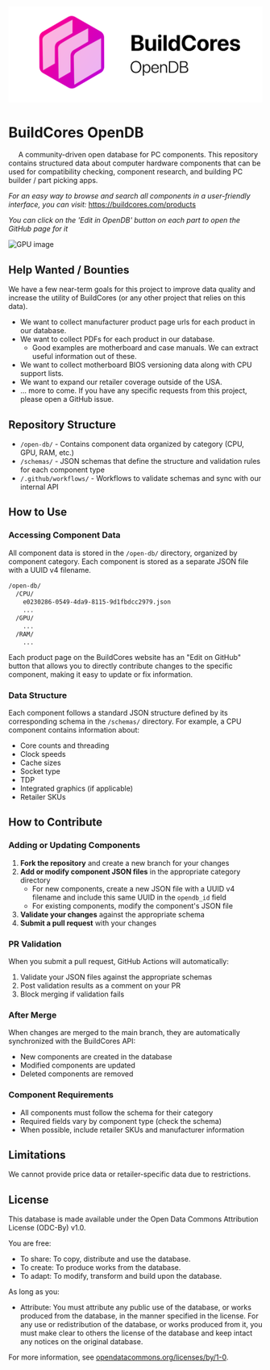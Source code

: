 ![BuildCores Logo](assets/opendb.png)

# BuildCores OpenDB
    
A community-driven open database for PC components. This repository contains structured data about computer hardware components that can be used for compatibility checking, component research, and building PC builder / part picking apps.

*For an easy way to browse and search all components in a user-friendly interface, you can visit:*
https://buildcores.com/products

*You can click on the 'Edit in OpenDB' button on each part to open the GitHub page for it*

![GPU image](assets/gpu.png)

## Help Wanted / Bounties

We have a few near-term goals for this project to improve data quality and increase the utility of BuildCores (or any other project that relies on this data). 

- We want to collect manufacturer product page urls for each product in our database.
- We want to collect PDFs for each product in our database.
  - Good examples are motherboard and case manuals. We can extract useful information out of these.
- We want to collect motherboard BIOS versioning data along with CPU support lists.
- We want to expand our retailer coverage outside of the USA.
- ... more to come. If you have any specific requests from this project, please open a GitHub issue. 
 

## Repository Structure

- `/open-db/` - Contains component data organized by category (CPU, GPU, RAM, etc.)
- `/schemas/` - JSON schemas that define the structure and validation rules for each component type
- `/.github/workflows/` - Workflows to validate schemas and sync with our internal API

## How to Use

### Accessing Component Data

All component data is stored in the `/open-db/` directory, organized by component category. Each component is stored as a separate JSON file with a UUID v4 filename.

```
/open-db/
  /CPU/
    e0230286-0549-4da9-8115-9d1fbdcc2979.json
    ...
  /GPU/
    ...
  /RAM/
    ...
```

Each product page on the BuildCores website has an "Edit on GitHub" button that allows you to directly contribute changes to the specific component, making it easy to update or fix information.

### Data Structure

Each component follows a standard JSON structure defined by its corresponding schema in the `/schemas/` directory. For example, a CPU component contains information about:

- Core counts and threading
- Clock speeds
- Cache sizes
- Socket type
- TDP
- Integrated graphics (if applicable)
- Retailer SKUs

## How to Contribute

### Adding or Updating Components

1. **Fork the repository** and create a new branch for your changes
2. **Add or modify component JSON files** in the appropriate category directory
   - For new components, create a new JSON file with a UUID v4 filename and include this same UUID in the `opendb_id` field
   - For existing components, modify the component's JSON file
3. **Validate your changes** against the appropriate schema
4. **Submit a pull request** with your changes

### PR Validation

When you submit a pull request, GitHub Actions will automatically:
1. Validate your JSON files against the appropriate schemas
2. Post validation results as a comment on your PR
3. Block merging if validation fails

### After Merge

When changes are merged to the main branch, they are automatically synchronized with the BuildCores API:
- New components are created in the database
- Modified components are updated
- Deleted components are removed

### Component Requirements

- All components must follow the schema for their category
- Required fields vary by component type (check the schema)
- When possible, include retailer SKUs and manufacturer information

## Limitations
We cannot provide price data or retailer-specific data due to restrictions.  

## License

This database is made available under the Open Data Commons Attribution License (ODC-By) v1.0.

You are free:

- To share: To copy, distribute and use the database.
- To create: To produce works from the database.
- To adapt: To modify, transform and build upon the database.

As long as you:

- Attribute: You must attribute any public use of the database, or works produced from the database, in the manner specified in the license. For any use or redistribution of the database, or works produced from it, you must make clear to others the license of the database and keep intact any notices on the original database.

For more information, see [opendatacommons.org/licenses/by/1-0](https://opendatacommons.org/licenses/by/1-0/).

